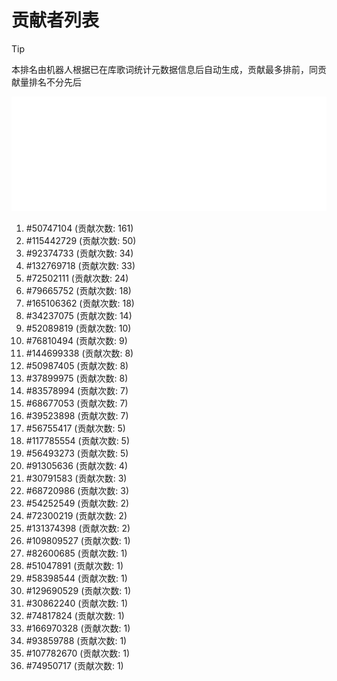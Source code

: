 # 贡献者列表

> [!TIP]
> 本排名由机器人根据已在库歌词统计元数据信息后自动生成，贡献最多排前，同贡献量排名不分先后

![贡献者头像画廊](./CONTRIBUTORS.svg)

1. #50747104 (贡献次数: 161)
2. #115442729 (贡献次数: 50)
3. #92374733 (贡献次数: 34)
4. #132769718 (贡献次数: 33)
5. #72502111 (贡献次数: 24)
6. #79665752 (贡献次数: 18)
7. #165106362 (贡献次数: 18)
8. #34237075 (贡献次数: 14)
9. #52089819 (贡献次数: 10)
10. #76810494 (贡献次数: 9)
11. #144699338 (贡献次数: 8)
12. #50987405 (贡献次数: 8)
13. #37899975 (贡献次数: 8)
14. #83578994 (贡献次数: 7)
15. #68677053 (贡献次数: 7)
16. #39523898 (贡献次数: 7)
17. #56755417 (贡献次数: 5)
18. #117785554 (贡献次数: 5)
19. #56493273 (贡献次数: 5)
20. #91305636 (贡献次数: 4)
21. #30791583 (贡献次数: 3)
22. #68720986 (贡献次数: 3)
23. #54252549 (贡献次数: 2)
24. #72300219 (贡献次数: 2)
25. #131374398 (贡献次数: 2)
26. #109809527 (贡献次数: 1)
27. #82600685 (贡献次数: 1)
28. #51047891 (贡献次数: 1)
29. #58398544 (贡献次数: 1)
30. #129690529 (贡献次数: 1)
31. #30862240 (贡献次数: 1)
32. #74817824 (贡献次数: 1)
33. #166970328 (贡献次数: 1)
34. #93859788 (贡献次数: 1)
35. #107782670 (贡献次数: 1)
36. #74950717 (贡献次数: 1)
